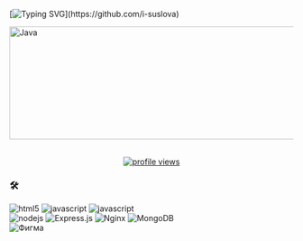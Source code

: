 
[![Typing SVG](https://readme-typing-svg.herokuapp.com?font=Fira+Code&size=24&pause=1000&color=000000&background=20EFFF00&center=&vCenter=&repeat=&width=435&lines=%D0%9F%D1%80%D0%B8%D0%B2%D0%B5%D1%82+%D0%B2%D1%81%D0%B5%D0%BC%2C+%D0%BC%D0%B5%D0%BD%D1%8F+%D0%B7%D0%BE%D0%B2%D1%83%D1%82+%D0%98%D1%80%D0%B8%D0%BD%D0%B0!)](https://github.com/i-suslova)
 
 <img src="https://media.giphy.com/media/pWhWtKdqwOAco/giphy.gif" title="Java" alt="Java" width="1200" height="200"/>&nbsp;

<div id="badges" align="center">
  <a href="https://github.com/i-suslova">
  <img src="https://komarev.com/ghpvc/?username=i-suslova&style=flat-square&color=0000FF&style=for-the-badge" alt="profile views"/>
  </a>
</div>

### :hammer_and_wrench: 
<div>
<img src="https://img.shields.io/badge/html5-%23E34F26.svg?style=for-the-badge&amp;logo=html5&amp;logoColor=white" style="max-width: 100%;" alt="html5" >
<img src="https://img.shields.io/badge/javascript-%23323330.svg?style=for-the-badge&amp;logo=javascript&amp;logoColor=%23F7DF1E" style="max-width: 100%;" alt="javascript">
<img src="https://github.com/user-attachments/assets/86549056-3b15-4a11-a07b-aeddbbab18d1"; alt="javascript">
</div>
<div>
<img src="https://img.shields.io/badge/node.js-6DA55F?style=for-the-badge&amp;logo=node.js&amp;logoColor=white" style="max-width: 100%;" alt="nodejs">
<img src="https://github.com/user-attachments/assets/3c93bfeb-5690-4f39-a12d-2923d6a8cb57"; alt="Express.js">
<img src="https://github.com/user-attachments/assets/ee06d6aa-7100-4848-beb1-118ba93fa53a" alt="Nginx">
<img src="https://github.com/user-attachments/assets/9ef4ddf2-d42e-4729-8f59-b7291772b735" alt="MongoDB">
</div>
<div>

<img src="https://github.com/user-attachments/assets/e6e87e95-e0e2-40c6-9827-df4f1a6566db" alt="Фигма">
</div>




<!--
**i-suslova/i-suslova** is a ✨ _special_  repository because its `README.md` (this file) appears on your GitHub profile.

![](https://hit.yhype.me/github/profile?user_id=117917258)


Для сброса счетчика вам необходимо войти в сервис Y HÎPE, после чего вы сможете сбросить счетчик на https://yhype.me/ghpvc страница.


